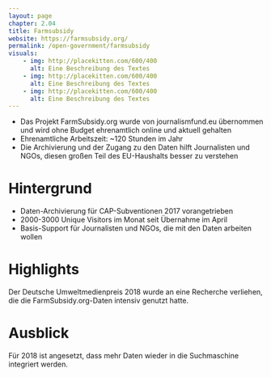 ```yaml
---
layout: page
chapter: 2.04
title: Farmsubsidy
website: https://farmsubsidy.org/
permalink: /open-government/farmsubsidy
visuals:
    - img: http://placekitten.com/600/400
      alt: Eine Beschreibung des Textes
    - img: http://placekitten.com/600/400
      alt: Eine Beschreibung des Textes
    - img: http://placekitten.com/600/400
      alt: Eine Beschreibung des Textes
---
```


* Das Projekt FarmSubsidy.org wurde von journalismfund.eu übernommen und wird ohne Budget ehrenamtlich online und aktuell gehalten
* Ehrenamtliche Arbeitszeit: ~120 Stunden im Jahr
* Die Archivierung und der Zugang zu den Daten hilft Journalisten und NGOs, diesen großen Teil des EU-Haushalts besser zu verstehen

# Hintergrund

* Daten-Archivierung für CAP-Subventionen 2017 vorangetrieben
* 2000-3000 Unique Visitors im Monat seit Übernahme im April
* Basis-Support für Journalisten und NGOs, die mit den Daten arbeiten wollen


# Highlights

Der Deutsche Umweltmedienpreis 2018 wurde an eine Recherche verliehen, die die FarmSubsidy.org-Daten intensiv genutzt hatte.


# Ausblick

Für 2018 ist angesetzt, dass mehr Daten wieder in die Suchmaschine integriert werden.